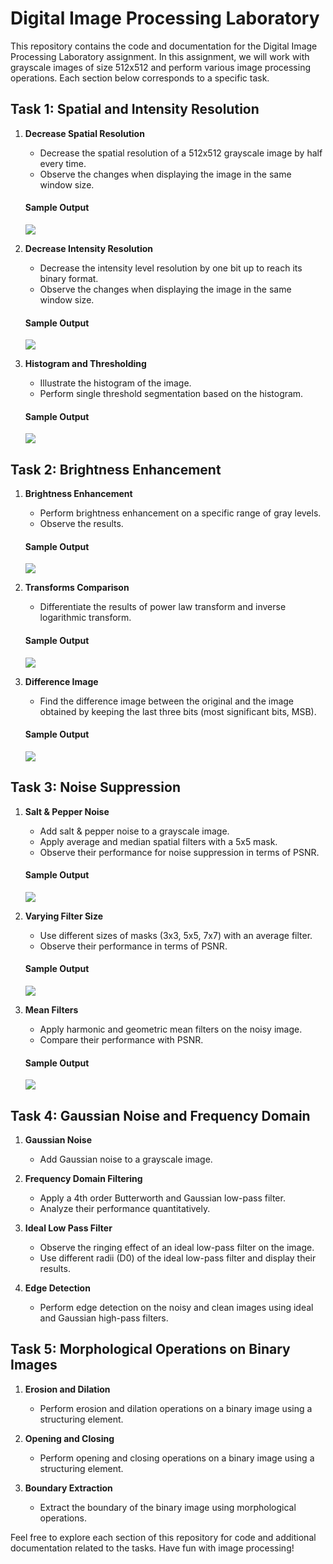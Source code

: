 # Digital Image Processing Laboratory

This repository contains the code and documentation for the Digital Image Processing Laboratory assignment. In this assignment, we will work with grayscale images of size 512x512 and perform various image processing operations. Each section below corresponds to a specific task.

## Task 1: Spatial and Intensity Resolution

1. **Decrease Spatial Resolution**
   - Decrease the spatial resolution of a 512x512 grayscale image by half every time.
   - Observe the changes when displaying the image in the same window size.
   #### Sample Output
      <img src="./images/README/1a.png">

2. **Decrease Intensity Resolution**
   - Decrease the intensity level resolution by one bit up to reach its binary format.
   - Observe the changes when displaying the image in the same window size.
   #### Sample Output
      <img src="./images/README/1b.png">

3. **Histogram and Thresholding**
   - Illustrate the histogram of the image.
   - Perform single threshold segmentation based on the histogram.
   #### Sample Output
      <img src="./images/README/1c.png">

## Task 2: Brightness Enhancement

1. **Brightness Enhancement**
   - Perform brightness enhancement on a specific range of gray levels.
   - Observe the results.
   #### Sample Output
      <img src="./images/README/2a.png">

2. **Transforms Comparison**
   - Differentiate the results of power law transform and inverse logarithmic transform.
   #### Sample Output
      <img src="./images/README/2b.png">

3. **Difference Image**
   - Find the difference image between the original and the image obtained by keeping the last three bits (most significant bits, MSB).
   #### Sample Output
      <img src="./images/README/2c.png">

## Task 3: Noise Suppression

1. **Salt & Pepper Noise**
   - Add salt & pepper noise to a grayscale image.
   - Apply average and median spatial filters with a 5x5 mask.
   - Observe their performance for noise suppression in terms of PSNR.
   #### Sample Output
      <img src="./images/README/3a.png">
   

3. **Varying Filter Size**
   - Use different sizes of masks (3x3, 5x5, 7x7) with an average filter.
   - Observe their performance in terms of PSNR.
   #### Sample Output
      <img src="./images/README/3b.png">

4. **Mean Filters**
   - Apply harmonic and geometric mean filters on the noisy image.
   - Compare their performance with PSNR.
   #### Sample Output
      <img src="./images/README/3c.png">

## Task 4: Gaussian Noise and Frequency Domain

1. **Gaussian Noise**
   - Add Gaussian noise to a grayscale image.

2. **Frequency Domain Filtering**
   - Apply a 4th order Butterworth and Gaussian low-pass filter.
   - Analyze their performance quantitatively.

3. **Ideal Low Pass Filter**
   - Observe the ringing effect of an ideal low-pass filter on the image.
   - Use different radii (D0) of the ideal low-pass filter and display their results.

4. **Edge Detection**
   - Perform edge detection on the noisy and clean images using ideal and Gaussian high-pass filters.

## Task 5: Morphological Operations on Binary Images

1. **Erosion and Dilation**
   - Perform erosion and dilation operations on a binary image using a structuring element.

2. **Opening and Closing**
   - Perform opening and closing operations on a binary image using a structuring element.

3. **Boundary Extraction**
   - Extract the boundary of the binary image using morphological operations.

Feel free to explore each section of this repository for code and additional documentation related to the tasks. Have fun with image processing!
